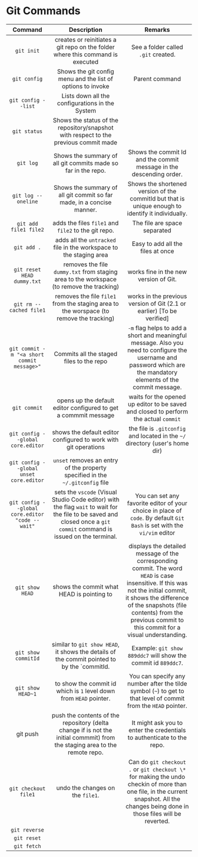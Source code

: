 # Git Commands

| Command    |    Description         | Remarks |
| :--------: | :--------------------: | :-----: |
| `git init` | creates or reinitiates a git repo on the folder where this command is executed | See a folder called `.git` created. |
| `git config` | Shows the git config menu and the list of options to invoke | Parent command |
| `git config --list` | Lists down all the configurations in the System | |
| `git status` | Shows the status of the repository/snapshot with respect to the previous commit made | |
| `git log` | Shows the summary of all git commits made so far in the repo. | Shows the commit Id and the commit message in the descending order.  |
| `git log --oneline` | Shows the summary of all git commit so far made, in a concise manner. | Shows the shortened version of the commitId but that is unique enough to identify it individually. |
| `git add file1 file2` | adds the files `file1` and `file2` to the git repo. | The file are space separated |
| `git add .` | adds all the `untracked` file in the workspace to the staging area | Easy to add all the files at once |
| `git reset HEAD dummy.txt` | removes the file `dummy.txt` from staging area to the workspace (to remove the tracking) | works fine in the new version of Git.|
| `git rm --cached file1` | removes the file `file1` from the staging area to the worspace (to remove the tracking) | works in the previous version of Git (2.1 or earlier) [To be verified] |
| `git commit -m "<a short commit message>"` | Commits all the staged files to the repo | `-m` flag helps to add a short and meaningful message. Also you need to configure the username and password which are the mandatory elements of the commit message. |
| `git commit` | opens up the default editor configured to get a commmit message | waits for the opened up editor to be saved and closed to perform the actual `commit` |
| `git config --global core.editor` | shows the default editor configured to work with git operations | the file is `.gitconfig` and located in the `~/` directory (user's home dir) |
| `git config --global unset core.editor` | `unset` removes an entry of the property specified in the `~/.gitconfig` file |  |
| `git config --global core.editor "code --wait"` | sets the `vscode` (Visual Studio Code editor) with the flag `wait` to wait for the file to be saved and closed once a `git commit` command is issued on the terminal. | You can set any favorite editor of your choice in place of `code`. By default `Git Bash` is set with the `vi/vim` editor | 
| `git show HEAD` | shows the commit what HEAD is pointing to | displays the detailed message of the corresponding commit. The word `HEAD` is case insensitive. If this was not the initial commit, it shows the difference of the snapshots (file contents) from the previous commit to this commit for a visual understanding. |
| `git show commitId` | similar to `git show HEAD`, it shows the details of the commit pointed to by the `commitId. | Example: `git show 889ddc7` will show the commit id `889ddc7`. | 
| `git show HEAD~1` | to show the commit id which is `1` level down from `HEAD` pointer.| You can specify any number after the tilde symbol (`~`) to get to that level of commit from the `HEAD` pointer. |
| git push | push the contents of the repository (delta change if is not the initial commmit) from the staging area to the remote repo.| It might ask you to enter the credentials to authenticate to the repo.  |
| `git checkout file1` | undo the changes on the `file1`. | Can do `git checkout .` or `git checkout \*` for making the undo checkin of more than one file, in the current snapshot. All the changes being done in those files will be reverted. | Safest of the other alternative commands like `git revert`, `git reset` as it does not do any active changes in the repository instead it just adjusts the pointer. |
| `git reverse` | | |
| `git reset` | | |
| `git fetch` | | |

